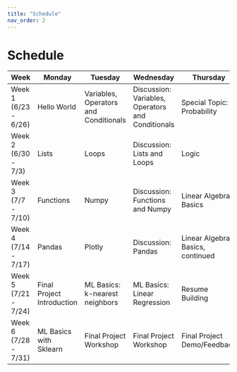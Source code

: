 ```yaml
---
title: "Schedule"
nav_order: 2
---
```

# Schedule


| Week | Monday | Tuesday | Wednesday | Thursday |
| --- | --- | --- | --- | --- |
| Week 1 (6/23 - 6/26) | Hello World | Variables, Operators and Conditionals | Discussion: Variables, Operators and Conditionals | Special Topic: Probability |
| Week 2<br>(6/30 - 7/3) | Lists | Loops | Discussion: Lists and Loops | Logic |
| Week 3<br>(7/7 - 7/10) | Functions | Numpy | Discussion: Functions and Numpy | Linear Algebra Basics |
| Week 4<br>(7/14 - 7/17) | Pandas | Plotly | Discussion: Pandas | Linear Algebra Basics, continued |
| Week 5<br>(7/21 - 7/24) | Final Project Introduction | ML Basics: k-nearest neighbors | ML Basics: Linear Regression | Resume Building |
| Week 6<br>(7/28 - 7/31) | ML Basics with Sklearn | Final Project Workshop | Final Project Workshop | Final Project Demo/Feedback |
